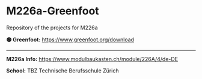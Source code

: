 # M226a-Greenfoot
Repository of the projects for M226a

**🟢 Greenfoot:** https://www.greenfoot.org/download

---

**M226a Info:** https://www.modulbaukasten.ch/module/226A/4/de-DE

**School:** TBZ Technische Berufsschule Zürich
